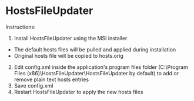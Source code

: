 # HostsFileUpdater

Instructions:

1. Install HostsFileUpdater using the MSI installer
  * The default hosts files will be pulled and applied during installation
  * Original hosts file will be copied to hosts.orig
2. Edit config.xml inside the application's program files folder (C:\Program Files (x86)\HostsFileUpdater\HostsFileUpdater by default) to add or remove plain text hosts entries
3. Save config.xml
4. Restart HostsFileUpdater to apply the new hosts files
